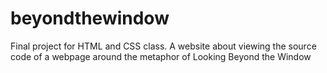 # beyondthewindow
Final project for HTML and CSS class. A website about viewing the source code of a webpage around the metaphor of Looking Beyond the Window
